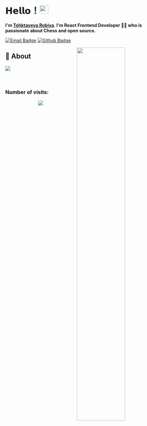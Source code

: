 # 𝗛𝗲𝗹𝗹𝗼！<img src="https://user-images.githubusercontent.com/5679180/79618120-0daffb80-80be-11ea-819e-d2b0fa904d07.gif" width="27px"> 

**I'm [ Tohktayeva Robiya](https://github.com/Robiyaxon). I'm React Frontend Developer 👩‍💻 who is passionate about Chess and open source.**

[![Email Badge](https://img.shields.io/badge/Gmail-D14836?style=for-the-badge&logo=gmail&logoColor=white)](mailto:tuhtaevarobiahon@gmail.com)
[![Github Badge](https://img.shields.io/badge/GitHub-100000?style=for-the-badge&logo=github&logoColor=white)](https://github.com/Robiyaxon)


<img align="right" width='55%' src="https://github-readme-stats.vercel.app/api?username=Robiyaxon&show_icons=true&hide_border=true">

## 🧐 About
<div>

<a href="https://github.com/Robiyaxon">
  <img align="center" src="https://github-readme-stats.vercel.app/api/top-langs/?username=Robiyaxon&bg_color=0d1117&text_color=bdc3c7&title_color=f1c40f&hide_border=true&layout=compact&langs_count=10" />
</a>
</div>
</br>


<br />

<!-- <div  align="center"> <img src="https://activity-graph.herokuapp.com/graph?username=Robiyaxon&theme=xcode" /></div>
</div> -->

   ### Number of visits:
<p align="center">
   <img src="https://profile-counter.glitch.me/{Robiyaxon}/count.svg"/>
</p>
